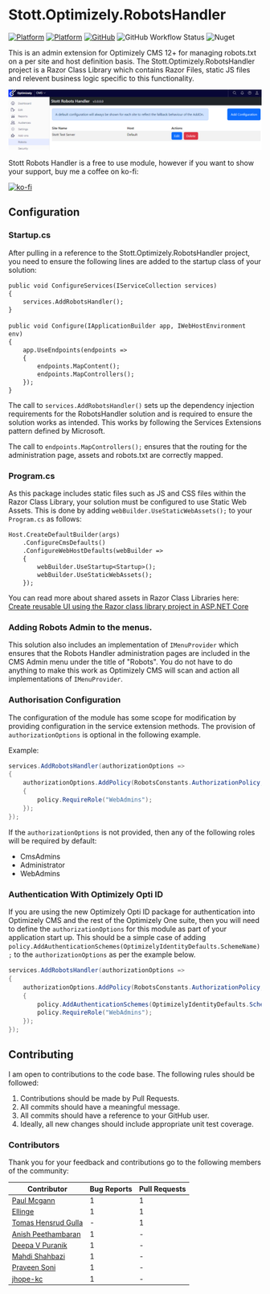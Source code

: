 # Stott.Optimizely.RobotsHandler

[![Platform](https://img.shields.io/badge/Platform-.NET%206-blue.svg?style=flat)](https://docs.microsoft.com/en-us/dotnet/)
[![Platform](https://img.shields.io/badge/Optimizely-%2012-blue.svg?style=flat)](http://world.episerver.com/cms/)
[![GitHub](https://img.shields.io/github/license/GeekInTheNorth/Stott.Optimizely.RobotsHandler)](https://github.com/GeekInTheNorth/Stott.Optimizely.RobotsHandler/blob/main/LICENSE.txt)
![GitHub Workflow Status](https://img.shields.io/github/actions/workflow/status/GeekInTheNorth/Stott.Optimizely.RobotsHandler/dotnet.yml?branch=develop)
![Nuget](https://img.shields.io/nuget/v/Stott.Optimizely.RobotsHandler)

This is an admin extension for Optimizely CMS 12+ for managing robots.txt on a per site and host definition basis.  The Stott.Optimizely.RobotsHandler project is a Razor Class Library which contains Razor Files, static JS files and relevent business logic specific to this functionality.

![Stott Robots Handler](/StottRobotsList1.png)

Stott Robots Handler is a free to use module, however if you want to show your support, buy me a coffee on ko-fi:

[![ko-fi](https://ko-fi.com/img/githubbutton_sm.svg)](https://ko-fi.com/V7V0RX2BQ)

## Configuration

### Startup.cs

After pulling in a reference to the Stott.Optimizely.RobotsHandler project, you need to ensure the following lines are added to the startup class of your solution:

```
public void ConfigureServices(IServiceCollection services)
{
    services.AddRobotsHandler();
}

public void Configure(IApplicationBuilder app, IWebHostEnvironment env)
{
    app.UseEndpoints(endpoints =>
    {
        endpoints.MapContent();
        endpoints.MapControllers();
    });
}
```

The call to ```services.AddRobotsHandler()``` sets up the dependency injection requirements for the RobotsHandler solution and is required to ensure the solution works as intended.  This works by following the Services Extensions pattern defined by Microsoft.

The call to ```endpoints.MapControllers();``` ensures that the routing for the administration page, assets and robots.txt are correctly mapped.

### Program.cs

As this package includes static files such as JS and CSS files within the Razor Class Library, your solution must be configured to use Static Web Assets.  This is done by adding `webBuilder.UseStaticWebAssets();` to your `Program.cs` as follows:

```
Host.CreateDefaultBuilder(args)
    .ConfigureCmsDefaults()
    .ConfigureWebHostDefaults(webBuilder =>
    {
        webBuilder.UseStartup<Startup>();
        webBuilder.UseStaticWebAssets();
    });
```

You can read more about shared assets in Razor Class Libraries here: [Create reusable UI using the Razor class library project in ASP.NET Core](https://learn.microsoft.com/en-us/aspnet/core/razor-pages/ui-class?view=aspnetcore-6.0&tabs=visual-studio)

### Adding Robots Admin to the menus.

This solution also includes an implementation of ```IMenuProvider``` which ensures that the Robots Handler administration pages are included in the CMS Admin menu under the title of "Robots".  You do not have to do anything to make this work as Optimizely CMS will scan and action all implementations of ```IMenuProvider```.

### Authorisation Configuration

The configuration of the module has some scope for modification by providing configuration in the service extension methods.  The provision of ```authorizationOptions``` is optional in the following example.

Example:
```C#
services.AddRobotsHandler(authorizationOptions => 
{
    authorizationOptions.AddPolicy(RobotsConstants.AuthorizationPolicy, policy =>
    {
        policy.RequireRole("WebAdmins");
    });
});
```

If the ```authorizationOptions``` is not provided, then any of the following roles will be required by default:

- CmsAdmins
- Administrator
- WebAdmins

### Authentication With Optimizely Opti ID

If you are using the new Optimizely Opti ID package for authentication into Optimizely CMS and the rest of the Optimizely One suite, then you will need to define the `authorizationOptions` for this module as part of your application start up. This should be a simple case of adding `policy.AddAuthenticationSchemes(OptimizelyIdentityDefaults.SchemeName);` to the `authorizationOptions` as per the example below.

```C#
services.AddRobotsHandler(authorizationOptions =>
{
    authorizationOptions.AddPolicy(RobotsConstants.AuthorizationPolicy, policy =>
    {
        policy.AddAuthenticationSchemes(OptimizelyIdentityDefaults.SchemeName);
        policy.RequireRole("WebAdmins");
    });
});
```

## Contributing

I am open to contributions to the code base.  The following rules should be followed:

1. Contributions should be made by Pull Requests.
2. All commits should have a meaningful message.
3. All commits should have a reference to your GitHub user.
4. Ideally, all new changes should include appropriate unit test coverage.

### Contributors

Thank you for your feedback and contributions go to the following members of the community:

| Contributor | Bug Reports | Pull Requests |
|-------------|-------------|---------------|
| [Paul Mcgann](https://github.com/paulmcgann) | 1 | 1 |
| [Ellinge](https://github.com/ellinge) | 1 | 1 |
| [Tomas Hensrud Gulla](https://github.com/tomahg) | - | 1 |
| [Anish Peethambaran](https://github.com/Anish-Peethambaran) | 1 | - |
| [Deepa V Puranik](https://github.com/Deepa-Puranik) | 1 | - |
| [Mahdi Shahbazi](https://github.com/mahdishahbazi) | 1 | - |
| [Praveen Soni](https://world.optimizely.com/System/Users-and-profiles/Community-Profile-Card/?userId=fd64fb7a-ba91-e911-a968-000d3a441525) | 1 | - |
| [jhope-kc](https://github.com/jhope-kc) | 1 | - |
